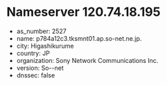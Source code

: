# Nameserver 120.74.18.195

* as_number: 2527
* name: p784a12c3.tksmnt01.ap.so-net.ne.jp.
* city: Higashikurume
* country: JP
* organization: Sony Network Communications Inc.
* version: So--net
* dnssec: false

